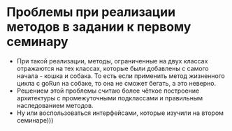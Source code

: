 # Проблемы при реализации методов в задании к первому семинару

- При такой реализации, методы, ограниченные на двух классах отражаются на тех классах, которые были добавлены с самого начала - кошка и собака. То есть если применить метод жизненного цикла с goRun на собаке, то она не сможет бегать, а это неверно. 
- Решением этой проблемы считаю более чёткое построение архитектуры с промежуточными подклассами и правильным наследованием методов.
- Ну или воспользоваться интерфейсами, которые изучили на втором семинаре)))